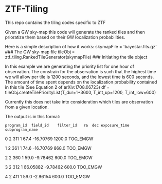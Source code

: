 # ZTF-Tiling
This repo contains the tiling codes specific to ZTF


Given a GW sky-map this code will generate the ranked tiles and then prioratize them based on their GW localization probabilities.

Here is a simple description of how it works:
skymapFile = 'bayestar.fits.gz' ### The GW sky-map file
tileObj = ztf_tiling.RankedTileGenerator(skymapFile) ### Initiating the tile object

In this example we are generating the priority list for one hour of observation. The constrain for the observation is such that
the highest time we will allow per tile is 1200 seconds, and the lowest time is 600 seconds. The amount of time spent depends on
the localization probability contained in this tile (See Equation 2 of arXiv:1708.06723)
df = tileObj.createTilePriorityList(T_dur=1*3600, T_int_up=1200, T_int_low=600)

Currently this does not take into consideration which tiles are observation from a given location.

The output is in this format:

	program_id	field_id	filter_id	ra	dec	exposure_time	subprogram_name
  
0	2	311	1	67.4	-16.70769	1200.0	TOO_EMGW

1	2	361	1	74.6	-16.70769	868.0	TOO_EMGW

2	2	360	1	59.0	-9.78462	600.0	TOO_EMGW

3	2	312	1	66.05882	-9.78462	600.0	TOO_EMGW

4	2	411	1	59.0	-2.86154	600.0	TOO_EMGW

